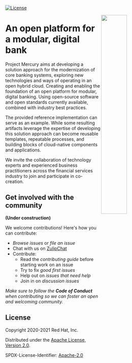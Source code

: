 
[![License](https://img.shields.io/badge/License-Apache%202.0-blue.svg)](https://opensource.org/licenses/Apache-2.0)

<img align="right" width="40%" src="https://avatars3.githubusercontent.com/u/64280816?s=200&v=4">

# An open platform for a modular, digital bank

Project Mercury aims at developing a solution approach for the modernization of core banking systems, exploring new technologies and ways of operating in an open hybrid cloud. Creating and enabling the foundation of an open platform for modular, digital banking. Using open-source software and open standards currently available, combined with industry best practices.

The provided reference implementation can serve as an example. While some resulting artifacts leverage the expertise of developing this solution approach can become reusable templates, repeatable processes, and building blocks of cloud-native components and applications.

We invite the collaboration of technology experts and experienced business practitioners across the financial services industry to join and participate in co-creation.

## Get involved with the community
__(Under construction)__

We welcome contributions! Here's how you can contribute:

* _Browse issues_ or _file an issue_
* Chat with us on [ZulipChat](https://mercury.zulipchat.com/)
* Contribute:
   * Read the _contributing guide_ before starting work on an issue
   * Try to fix _good first issues_
   * Help out on _issues that need help_
   * Join in on _discussion issues_

_Make sure to follow the **Code of Conduct** when contributing so we can foster an open and welcoming community._

## License ##

Copyright 2020-2021 Red Hat, Inc.

Distributed under the [Apache License, Version 2.0](http://www.apache.org/licenses/LICENSE-2.0).

SPDX-License-Identifier: [Apache-2.0](https://spdx.org/licenses/Apache-2.0)
